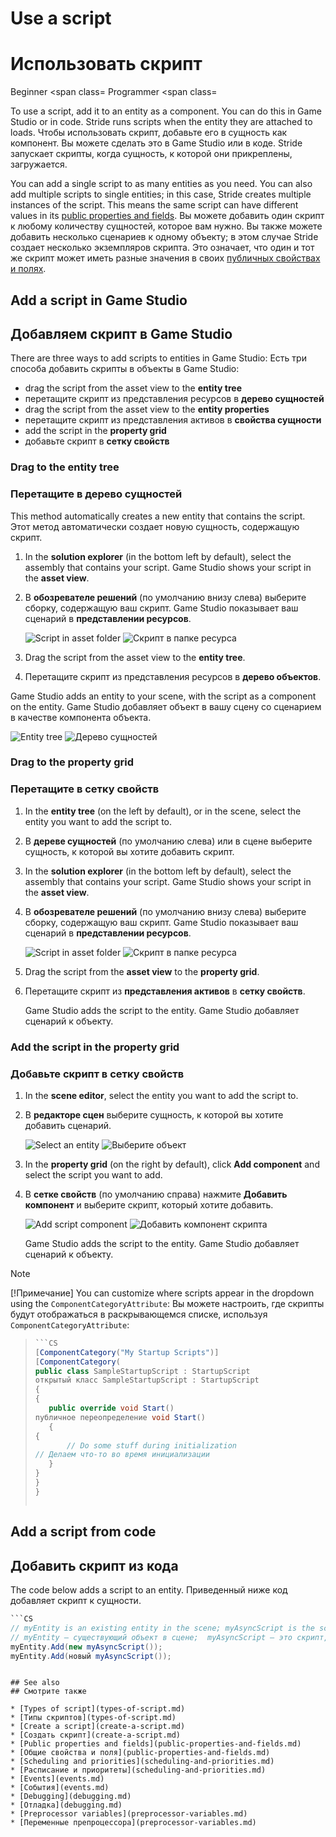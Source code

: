 # Use a script
# Использовать скрипт

<span class="label label-doc-level">Beginner</span>
<span class=
<span class="label label-doc-audience">Programmer</span>
<span class=

To use a script, add it to an entity as a component. You can do this in Game Studio or in code. Stride runs scripts when the entity they are attached to loads.
Чтобы использовать скрипт, добавьте его в сущность как компонент.  Вы можете сделать это в Game Studio или в коде.  Stride запускает скрипты, когда сущность, к которой они прикреплены, загружается.

You can add a single script to as many entities as you need. You can also add multiple scripts to single entities; in this case, Stride creates multiple instances of the script. This means the same script can have different values in its [public properties and fields](public-properties-and-fields.md).
Вы можете добавить один скрипт к любому количеству сущностей, которое вам нужно.  Вы также можете добавить несколько сценариев к одному объекту;  в этом случае Stride создает несколько экземпляров скрипта.  Это означает, что один и тот же скрипт может иметь разные значения в своих [публичных свойствах и полях](public-properties-and-fields.md).

## Add a script in Game Studio
## Добавляем скрипт в Game Studio

There are three ways to add scripts to entities in Game Studio: 
Есть три способа добавить скрипты в объекты в Game Studio:

* drag the script from the asset view to the **entity tree**
* перетащите скрипт из представления ресурсов в **дерево сущностей**
* drag the script from the asset view to the **entity properties**
* перетащите скрипт из представления активов в **свойства сущности**
* add the script in the **property grid**
* добавьте скрипт в **сетку свойств**

### Drag to the entity tree
### Перетащите в дерево сущностей

This method automatically creates a new entity that contains the script.
Этот метод автоматически создает новую сущность, содержащую скрипт.

1. In the **solution explorer** (in the bottom left by default), select the assembly that contains your script. Game Studio shows your script in the **asset view**.
1. В **обозревателе решений** (по умолчанию внизу слева) выберите сборку, содержащую ваш скрипт.  Game Studio показывает ваш сценарий в **представлении ресурсов**.

    ![Script in asset folder](../get-started/media/create-a-script-new-script-asset-view.png)
![Скрипт в папке ресурса](../get-started/media/create-a-script-new-script-asset-view.png)

2. Drag the script from the asset view to the **entity tree**.
2. Перетащите скрипт из представления ресурсов в **дерево объектов**.

Game Studio adds an entity to your scene, with the script as a component on the entity.
Game Studio добавляет объект в вашу сцену со сценарием в качестве компонента объекта.

![Entity tree](../troubleshooting/media/game-profiler-in-entity-tree.png)
![Дерево сущностей](../troubleshooting/media/game-profiler-in-entity-tree.png)

### Drag to the property grid
### Перетащите в сетку свойств

1. In the **entity tree** (on the left by default), or in the scene, select the entity you want to add the script to.
1. В **дереве сущностей** (по умолчанию слева) или в сцене выберите сущность, к которой вы хотите добавить скрипт.

2. In the **solution explorer** (in the bottom left by default), select the assembly that contains your script. Game Studio shows your script in the **asset view**.
2. В **обозревателе решений** (по умолчанию внизу слева) выберите сборку, содержащую ваш скрипт.  Game Studio показывает ваш сценарий в **представлении ресурсов**.

    ![Script in asset folder](../get-started/media/create-a-script-new-script-asset-view.png)
![Скрипт в папке ресурса](../get-started/media/create-a-script-new-script-asset-view.png)

3. Drag the script from the **asset view** to the **property grid**.
3. Перетащите скрипт из **представления активов** в **сетку свойств**.
   
   Game Studio adds the script to the entity.
Game Studio добавляет сценарий к объекту.

### Add the script in the property grid
### Добавьте скрипт в сетку свойств

1. In the **scene editor**, select the entity you want to add the script to.
1. В **редакторе сцен** выберите сущность, к которой вы хотите добавить сценарий.

    ![Select an entity](media/select-entity.png)
![Выберите объект](media/select-entity.png)

2. In the **property grid** (on the right by default), click **Add component** and select the script you want to add.
2. В **сетке свойств** (по умолчанию справа) нажмите **Добавить компонент** и выберите скрипт, который хотите добавить.

    ![Add script component](media/add-script-component.png)
![Добавить компонент скрипта](media/add-script-component.png)

    Game Studio adds the script to the entity.
Game Studio добавляет сценарий к объекту.

>[!Note]
>[!Примечание]
>You can customize where scripts appear in the dropdown using the `ComponentCategoryAttribute`:
>Вы можете настроить, где скрипты будут отображаться в раскрывающемся списке, используя `ComponentCategoryAttribute`:

>```cs
>```CS
>[ComponentCategory("My Startup Scripts")]
>[ComponentCategory(
>public class SampleStartupScript : StartupScript
> открытый класс SampleStartupScript : StartupScript
>{
>{
>    public override void Start()
> публичное переопределение void Start()
>    {
> {
>        // Do some stuff during initialization
> // Делаем что-то во время инициализации
>    }
> }
>}
>}
>```
>```

## Add a script from code
## Добавить скрипт из кода

The code below adds a script to an entity.
Приведенный ниже код добавляет скрипт к сущности.

```cs
```CS
// myEntity is an existing entity in the scene; myAsyncScript is the script you want to add to the entity
// myEntity — существующий объект в сцене;  myAsyncScript — это скрипт, который вы хотите добавить к объекту.
myEntity.Add(new myAsyncScript());
myEntity.Add(новый myAsyncScript());
``` 
```

## See also
## Смотрите также

* [Types of script](types-of-script.md)
* [Типы скриптов](types-of-script.md)
* [Create a script](create-a-script.md)
* [Создать скрипт](create-a-script.md)
* [Public properties and fields](public-properties-and-fields.md)
* [Общие свойства и поля](public-properties-and-fields.md)
* [Scheduling and priorities](scheduling-and-priorities.md)
* [Расписание и приоритеты](scheduling-and-priorities.md)
* [Events](events.md)
* [События](events.md)
* [Debugging](debugging.md)
* [Отладка](debugging.md)
* [Preprocessor variables](preprocessor-variables.md)
* [Переменные препроцессора](preprocessor-variables.md)
